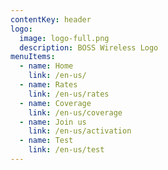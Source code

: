 ```yaml
---
contentKey: header
logo:
  image: logo-full.png
  description: BOSS Wireless Logo
menuItems:
  - name: Home
    link: /en-us/
  - name: Rates
    link: /en-us/rates
  - name: Coverage
    link: /en-us/coverage
  - name: Join us
    link: /en-us/activation
  - name: Test
    link: /en-us/test
---
```

